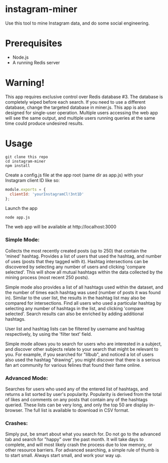 # instagram-miner
Use this tool to mine Instagram data, and do some social engineering.  

Prerequisites
============

  * Node.js
  * A running Redis server

Warning!
============
This app requires exclusive control over Redis database #3.  The database is completely wiped before each search.  If you need to use a different database, change the targeted database in miner.js.   This app is also designed for single-user operation.  Multiple users accessing the web app will see the same output, and multiple users running queries at the same time could produce undesired results.  

Usage
============

```
git clone this repo
cd instagram-miner
npm install
```

Create a config.js file at the app root (same dir as app.js) with your Instagram client ID like so:
```javascript
module.exports = {
  clientId: 'yourInstagramCl!3nt1D'
};
```

Launch the app
```
node app.js
```

The web app will be available at http://localhost:3000

### Simple Mode:
Collects the most recently created posts (up to 250) that contain the 'mined' hashtag.  Provides a list of users that used the hashtag, and number of uses (posts that they tagged with it).  Hashtag intersections can be discovered by selecting any number of users and clicking 'compare selected'.  This will show all mutual hashtags within the data collected by the mining process (most recent 250 posts).  

Simple mode also provides a list of all hashtags used within the dataset, and the number of times each hashtag was used (number of posts it was found in).  Similar to the user list, the results in the hashtag list may also be compared for intersections.  Find all users who used a particular hashtag by selecting any number of hashtags in the list, and clicking 'compare selected'.  Search results can also be enriched by adding additional hashtags.

User list and hashtag lists can be filtered by username and hashtag respectively, by using the 'filter text' field.

Simple mode allows you to search for users who are interested in a subject, and discover other subjects relate to your search that might be relevant to you.  For example, if you searched for "lilbub", and noticed a lot of users also used the hashtag "drawing", you might discover that there is a serious fan art community for various felines that found their fame online. 

### Advanced Mode:
Searches for users who used any of the entered list of hashtags, and returns a list sorted by user's popularity.  Popularity is derived from the total of likes and comments on any posts that contain any of the hashtags queried.  These lists can be very long, and only the top 50 are display in-browser.  The full list is available to download in CSV format.


### Crashes:
Simply put, be smart about what you search for.  Do not go to the advanced tab and search for "happy" over the past month.  It will take days to complete, and will most likely crash the process due to low memory, or other resource barriers.  For advanced searching, a simple rule of thumb is to start small.  Always start small, and work your way up.
